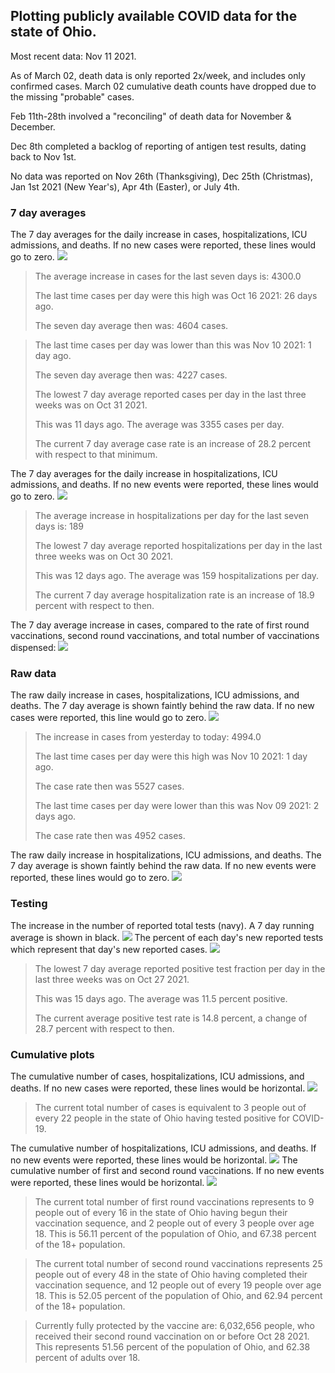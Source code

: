 ## Plotting publicly available COVID data for the state of Ohio. 

Most recent data: Nov 11 2021. 

As of March 02, death data is only reported 2x/week, and includes only confirmed cases. March 02 cumulative death counts have dropped due to the missing "probable" cases.

Feb 11th-28th involved a "reconciling" of death data for November & December.

Dec 8th completed a backlog of reporting of antigen test results, dating back to Nov 1st.

No data was reported on Nov 26th (Thanksgiving), Dec 25th (Christmas), Jan 1st 2021 (New Year's), Apr 4th (Easter), or July 4th.
### 7 day averages
The 7 day averages for the daily increase in cases, hospitalizations, ICU admissions, and deaths. If no new cases were reported, these lines would go to zero.
![](7dayaverage_cases.png)

>The average increase in cases for the last seven days is: 4300.0
>
>The last time cases per day were this high was Oct 16 2021: 26 days ago.
>
>The seven day average then was: 4604 cases.

>
>The last time cases per day was lower than this was Nov 10 2021: 1 day ago.
>
>The seven day average then was: 4227 cases.
>
>The lowest 7 day average reported cases per day in the last three weeks was on Oct 31 2021.
>
>This was 11 days ago. The average was 3355 cases per day.
>
>The current 7 day average case rate is an increase of 28.2 percent with respect to that minimum.

The 7 day averages for the daily increase in hospitalizations, ICU admissions, and deaths. If no new events were reported, these lines would go to zero.
![](7dayaverage_hospital.png)

>The average increase in hospitalizations per day for the last seven days is: 189
>
>The lowest 7 day average reported hospitalizations per day in the last three weeks was on Oct 30 2021.
>
>This was 12 days ago. The average was 159 hospitalizations per day.
>
>The current 7 day average hospitalization rate is an increase of 18.9 percent with respect to then.

The 7 day average increase in cases, compared to the rate of first round vaccinations, second round vaccinations, and total number of vaccinations dispensed:
![](DailyVaccinationsCases.png)

### Raw data
The raw daily increase in cases, hospitalizations, ICU admissions, and deaths. The 7 day average is shown faintly behind the raw data. If no new cases were reported, this line would go to zero.
![](DailyCases.png)

>The increase in cases from yesterday to today: 4994.0 
>
>The last time cases per day were this high was Nov 10 2021: 1 day ago. 
>
>The case rate then was 5527 cases.
>
>The last time cases per day were lower than this was Nov 09 2021: 2 days ago. 
>
>The case rate then was 4952 cases.

The raw daily increase in hospitalizations, ICU admissions, and deaths. The 7 day average is shown faintly behind the raw data. If no new events were reported, these lines would go to zero.
![](DailyHospitalizations.png)

### Testing

The increase in the number of reported total tests (navy). A 7 day running average is shown in black.
![](DailyTests.png)
The percent of each day's new reported tests which represent that day's new reported cases.
![](percentpositive_tests.png)

>The lowest 7 day average reported positive test fraction per day in the last three weeks was on Oct 27 2021.
>
>This was 15 days ago. The average was 11.5 percent positive. 
>
>The current average positive test rate is 14.8 percent, a change of 28.7 percent with respect to then. 

### Cumulative plots
The cumulative number of cases, hospitalizations, ICU admissions, and deaths. If no new cases were reported, these lines would be horizontal.
![](Cases.png)

>The current total number of cases is equivalent to 3 people out of every 22 people in the state of Ohio having tested positive for COVID-19.

The cumulative number of hospitalizations, ICU admissions, and deaths. If no new events were reported, these lines would be horizontal.
![](Hospitalizations.png)
The cumulative number of first and second round vaccinations. If no new events were reported, these lines would be horizontal.
![](Vaccinations.png)

>The current total number of first round vaccinations represents to 9 people out of every 16 in the state of Ohio having begun their vaccination sequence, and 2 people out of every 3 people over age 18.
 >This is 56.11 percent of the population of Ohio, and 67.38 percent of the 18+ population.

>The current total number of second round vaccinations represents 25 people out of every 48 in the state of Ohio having completed their vaccination sequence, and 12 people out of every 19 people over age 18. 
>This is 52.05 percent of the population of Ohio, and 62.94 percent of the 18+ population.

>Currently fully protected by the vaccine are: 6,032,656 people, who received their second round vaccination on or before Oct 28 2021.
>This represents 51.56 percent of the population of Ohio, and 62.38 percent of adults over 18.

